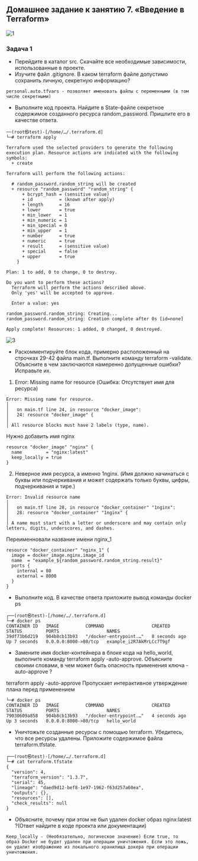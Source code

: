 ## Домашнее задание к занятию 7. «Введение в Terraform»
![1](https://github.com/V4d1M63/homework/assets/130470784/5521b46b-d6e8-405a-80e9-8e922ea46b83)

### Задача 1

- Перейдите в каталог src. Скачайте все необходимые зависимости, использованные в проекте.
- Изучите файл .gitignore. В каком terraform файле допустимо сохранить личную, секретную информацию?
```
personal.auto.tfvars - позволяет именовать файлы с переменными (в том числе секретными)
```
- Выполните код проекта. Найдите в State-файле секретное содержимое созданного ресурса random_password. Пришлите его в качестве ответа.
```
──(root㉿test)-[/home/…/.terraform.d]
└─# terraform apply

Terraform used the selected providers to generate the following execution plan. Resource actions are indicated with the following symbols:
  + create

Terraform will perform the following actions:

  # random_password.random_string will be created
  + resource "random_password" "random_string" {
      + bcrypt_hash = (sensitive value)
      + id          = (known after apply)
      + length      = 16
      + lower       = true
      + min_lower   = 1
      + min_numeric = 1
      + min_special = 0
      + min_upper   = 1
      + number      = true
      + numeric     = true
      + result      = (sensitive value)
      + special     = false
      + upper       = true
    }

Plan: 1 to add, 0 to change, 0 to destroy.

Do you want to perform these actions?
  Terraform will perform the actions described above.
  Only 'yes' will be accepted to approve.

  Enter a value: yes

random_password.random_string: Creating...
random_password.random_string: Creation complete after 0s [id=none]

Apply complete! Resources: 1 added, 0 changed, 0 destroyed.
```

![3](https://github.com/V4d1M63/homework/assets/130470784/f685f681-59eb-4e41-a017-2e0cefa4d1ee)

- Раскомментируйте блок кода, примерно расположенный на строчках 29-42 файла main.tf. Выполните команду terraform -validate. Объясните в чем заключаются намеренно допущенные ошибки? Исправьте их.
1. Error: Missing name for resource (Ошибка: Отсутствует имя для ресурса)
```
Error: Missing name for resource.
│
│   on main.tf line 24, in resource "docker_image":
│   24: resource "docker_image" {
│
│ All resource blocks must have 2 labels (type, name).
```
Нужно добавить имя nginx
```
resource "docker_image" "nginx" {
  name         = "nginx:latest"
  keep_locally = true
}
```
2. Неверное имя ресурса, а именно 1nginx. (Имя должно начинаться с буквы или подчеркивания и может содержать только буквы, цифры, подчеркивания и тире.)
```
Error: Invalid resource name
│
│   on main.tf line 28, in resource "docker_container" "1nginx":
│   28: resource "docker_container" "1nginx" {
│
│ A name must start with a letter or underscore and may contain only letters, digits, underscores, and dashes.
```
Переименновали название имени nginx_1
```
resource "docker_container" "nginx_1" {
  image = docker_image.nginx.image_id
  name  = "example_${random_password.random_string.result}"
  ports {
    internal = 80
    external = 8000
  }
}
```
- Выполните код. В качестве ответа приложите вывод команды docker ps
```
┌──(root㉿test)-[/home/…/.terraform.d]
└─# docker ps
CONTAINER ID   IMAGE          COMMAND                  CREATED         STATUS         PORTS                  NAMES
39df73b6d219   904b8cb13b93   "/docker-entrypoint.…"   8 seconds ago   Up 7 seconds   0.0.0.0:8000->80/tcp   example_i2R7AkMrLCc7T9gf
```
- Замените имя docker-контейнера в блоке кода на hello_world, выполните команду terraform apply -auto-approve. Объясните своими словами, в чем может быть опасность применения ключа -auto-approve ?
  
 terraform apply -auto-approve Пропускает интерактивное утверждение плана перед применением
```
└─# docker ps
CONTAINER ID   IMAGE          COMMAND                  CREATED         STATUS         PORTS                  NAMES
79030609a858   904b8cb13b93   "/docker-entrypoint.…"   4 seconds ago   Up 3 seconds   0.0.0.0:8000->80/tcp   hello_world
```
- Уничтожьте созданные ресурсы с помощью terraform. Убедитесь, что все ресурсы удалены. Приложите содержимое файла terraform.tfstate.
```
┌──(root㉿test)-[/home/…/.terraform.d]
└─# cat terraform.tfstate
{
  "version": 4,
  "terraform_version": "1.3.7",
  "serial": 45,
  "lineage": "daed9d12-bef8-1e97-1962-f63d257a60ea",
  "outputs": {},
  "resources": [],
  "check_results": null
}
```
- Объясните, почему при этом не был удален docker образ nginx:latest ?(Ответ найдите в коде проекта или документации)
```
Keep_locally - (Необязательно, логическое значение) Если true, то образ Docker не будет удален при операции уничтожения. Если это ложь, он удалит изображение из локального хранилища докера при операции уничтожения.
```
